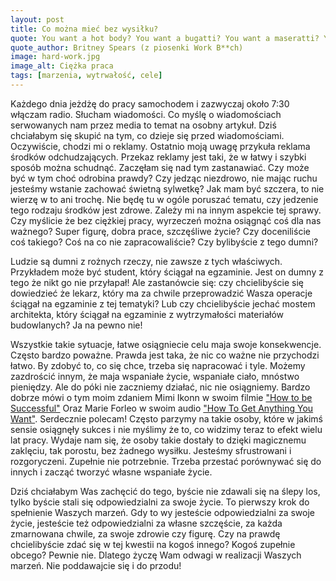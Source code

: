 ```yaml
---
layout: post
title: Co można mieć bez wysiłku?
quote: You want a hot body? You want a bugatti? You want a maseratti? You better work b**ch
quote_author: Britney Spears (z piosenki Work B**ch)
image: hard-work.jpg
image_alt: Ciężka praca
tags: [marzenia, wytrwałość, cele]
---
```


Każdego dnia jeżdżę do pracy samochodem i zazwyczaj około 7:30 włączam radio. Słucham wiadomości. Co myślę o wiadomościach serwowanych nam przez media to temat na osobny artykuł. Dziś chciałabym się skupić na tym, co dzieje się przed wiadomościami. Oczywiście, chodzi mi o reklamy. Ostatnio moją uwagę przykuła reklama środków odchudzających. Przekaz reklamy jest taki, że w łatwy i szybki sposób można schudnąć. Zaczęłam się nad tym zastanawiać. Czy może być w tym choć odrobina prawdy? Czy jedząc niezdrowo, nie mając ruchu jesteśmy wstanie zachować świetną sylwetkę? Jak mam być szczera, to nie wierzę w to ani trochę. Nie będę tu w ogóle poruszać tematu, czy jedzenie tego rodzaju środków jest zdrowe. Zależy mi na innym aspekcie tej sprawy. Czy myślicie że bez ciężkiej pracy, wyrzeczeń można osiągnąć coś dla nas ważnego? Super figurę, dobra prace, szczęśliwe życie? Czy doceniliście coś takiego? Coś na co nie zapracowaliście? Czy bylibyście z tego dumni?

Ludzie są dumni z rożnych rzeczy, nie zawsze z tych właściwych. Przykładem może być student, który ściągał na egzaminie. Jest on dumny z tego że nikt go nie przyłapał! Ale zastanówcie się: czy chcielibyście się dowiedzieć że lekarz, który ma za chwile przeprowadzić Wasza operacje ściągał na egzaminie z tej tematyki? Lub czy chcielibyście jechać mostem architekta, który ściągał na egzaminie z wytrzymałości materiałów budowlanych? Ja na pewno nie!

Wszystkie takie sytuacje, łatwe osiągniecie celu maja swoje konsekwencje. Często bardzo poważne. Prawda jest taka, że nic co ważne nie przychodzi łatwo. By zdobyć to, co się chce, trzeba się napracować i tyle. Możemy zazdrościć innym, że maja wspaniałe życie, wspaniałe ciało, mnóstwo pieniędzy. Ale do póki nie zaczniemy działać, nic nie osiągniemy. Bardzo dobrze mówi o tym moim zdaniem Mimi Ikonn w swoim filmie ["How to be Successful"](https://www.youtube.com/watch?v=M1LZqN9O-cA) Oraz Marie Forleo w swoim audio ["How To Get Anything You Want"](https://www.marieforleo.com/how-to-get-anything-you-want/). Serdecznie polecam! Często parzymy na takie osoby, które w jakimś sensie osiągnęły sukces i nie myślimy że to, co widzimy teraz to efekt wielu lat pracy. Wydaje nam się, że osoby takie dostały to dzięki magicznemu zaklęciu, tak porostu, bez żadnego wysiłku. Jesteśmy sfrustrowani i rozgoryczeni. Zupełnie nie potrzebnie. Trzeba przestać porównywać się do innych i zacząć tworzyć własne wspaniałe życie.

Dziś chciałabym Was zachęcić do tego, byście nie zdawali się na ślepy los, tylko byście stali się odpowiedzialni za swoje życie. To pierwszy krok do spełnienie Waszych marzeń. Gdy to wy jesteście odpowiedzialni za swoje życie, jesteście też odpowiedzialni za własne szczęście, za każda zmarnowana chwile, za swoje zdrowie czy figurę. Czy na prawdę chcielibyście zdać się w tej kwestii na kogoś innego? Kogoś zupełnie obcego? Pewnie nie. Dlatego życzę Wam odwagi w realizacji Waszych marzeń. Nie poddawajcie się i do przodu!
